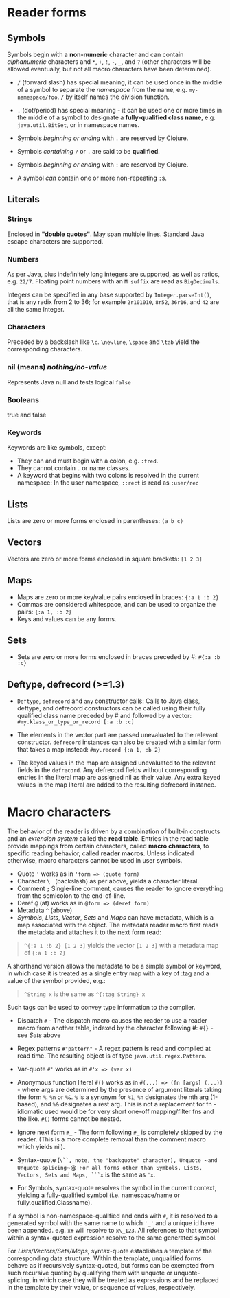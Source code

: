 Reader forms
============

Symbols
-------

Symbols begin with a **non-numeric** character and can contain *alphanumeric* 
characters and `*`, `+`, `!`, `-`, `_`, and `?` (other characters will 
be allowed eventually, but not all macro characters have been determined). 

* `/` (forward slash) has special meaning, it can be used once in the middle 
of a symbol to separate the *namespace* from the name, e.g. `my-namespace/foo`. 
`/` by itself names the division function. 

* `.` (dot/period) has special meaning - it can be used one or more times in the 
middle of a symbol to designate a **fully-qualified class name**, e.g. 
`java.util.BitSet`, or in namespace names. 

* Symbols *beginning or ending* with `.` are reserved by Clojure.

* Symbols *containing* `/` or `.` are said to be **qualified**. 

* Symbols *beginning or ending* with `:` are reserved by Clojure. 

* A symbol *can* contain one or more non-repeating `:`s.

Literals
--------

### Strings ###################################################################

Enclosed in **"double quotes"**. May span multiple lines. 
Standard Java escape characters are supported.


### Numbers ###################################################################

As per Java, plus indefinitely long integers are supported, as well as 
ratios, e.g. `22/7`. Floating point numbers with an `M suffix` are read 
as `BigDecimals`. 

Integers can be specified in any base supported by `Integer.parseInt()`, 
that is any radix from 2 to 36; for example `2r101010`, `8r52`, `36r16`,
and `42` are all the same Integer.


### Characters ################################################################

Preceded by a backslash like `\c`. `\newline`, `\space` and `\tab` yield 
the corresponding characters.


### nil (means) *nothing/no-value* ############################################

Represents Java null and tests logical `false`


### Booleans ##################################################################

true and false

### Keywords ##################################################################

Keywords are like symbols, except:

* They can and must begin with a colon, e.g. `:fred`.
* They cannot contain `.` or name classes.
* A keyword that begins with two colons is resolved in the current namespace:
In the user namespace, `::rect` is read as `:user/rec`

Lists
-----

Lists are zero or more forms enclosed in parentheses: `(a b c)`

Vectors
-------

Vectors are zero or more forms enclosed in square brackets: `[1 2 3]`

Maps
----

* Maps are zero or more key/value pairs enclosed in braces: `{:a 1 :b 2}`
* Commas are considered whitespace, and can be used to organize the pairs: `{:a 1, :b 2}`
* Keys and values can be any forms.

Sets
----

* Sets are zero or more forms enclosed in braces preceded by #: `#{:a :b :c}`

Deftype, defrecord (>=1.3)
------------------

* `Deftype`, `defrecord` and `any` constructor calls:
Calls to Java class, deftype, and defrecord constructors can be called using 
their fully qualified class name preceded by # and followed by a vector:
`#my.klass_or_type_or_record [:a :b :c]`

* The elements in the vector part are passed unevaluated to the relevant 
constructor. `defrecord` instances can also be created with a similar form 
that takes a map instead: `#my.record {:a 1, :b 2}`

* The keyed values in the map are assigned unevaluated to the relevant fields 
in the `defrecord`. Any defrecord fields without corresponding entries in the 
literal map are assigned nil as their value. Any extra keyed values in the map
literal are added to the resulting defrecord instance.


Macro characters
================

The behavior of the reader is driven by a combination of built-in constructs and 
an *extension system* called the **read table**. Entries in the read table provide 
mappings from certain characters, called **macro characters**, to specific reading 
behavior, called **reader macros**. Unless indicated otherwise, macro characters 
cannot be used in user symbols.

* Quote `'` works as in `'form => (quote form)`
* Character `\ ` (backslash) as per above, yields a character literal.
* Comment `;` Single-line comment, causes the reader to ignore everything from the 
semicolon to the end-of-line.
* Deref `@` (at) works as in `@form => (deref form)`
* Metadata `^` (above)
* *Symbols*, *Lists*, *Vector*, *Sets* and *Maps* can have metadata, which is a map 
associated with the object. The metadata reader macro first reads the metadata and 
attaches it to the next form read:

> `^{:a 1 :b 2} [1 2 3]` yields the vector `[1 2 3]` 
> with a metadata map of `{:a 1 :b 2}`

A shorthand version allows the metadata to be a simple symbol or keyword, in which 
case it is treated as a single entry map with a key of :tag and a value of the symbol 
provided, e.g.:

> `^String x` is the same as `^{:tag String} x`

Such tags can be used to convey type information to the compiler.

* Dispatch `#` - The dispatch macro causes the reader to use a reader macro from another 
table, indexed by the character following #: `#{}` - see *Sets* above

* Regex patterns `#"pattern"` - A regex pattern is read and compiled at read time. The 
resulting object is of type `java.util.regex.Pattern`.

* Var-quote `#'` works as in `#'x => (var x)`

* Anonymous function literal `#()` works as in `#(...) => (fn [args] (...))` - where args 
are determined by the presence of argument literals taking the form `%`, `%n` or `%&`. 
`%` is a synonym for `%1`, `%n` designates the nth arg (1-based), and `%&` designates a 
rest arg. This is not a replacement for fn - idiomatic used would be for very short one-off 
mapping/filter fns and the like. `#()` forms cannot be nested.

* Ignore next form `#_` - The form following `#_` is completely skipped by the reader. 
(This is a more complete removal than the comment macro which yields nil).

* Syntax-quote (`\``, note, the "backquote" character), Unquote `~` and Unquote-splicing `~@`
For all forms other than Symbols, Lists, Vectors, Sets and Maps, ```x` is the same as `'x`.

* For Symbols, syntax-quote resolves the symbol in the current context, yielding a 
fully-qualified symbol (i.e. namespace/name or fully.qualified.Classname). 

If a symbol is non-namespace-qualified and ends with `#`, it is resolved to a generated symbol 
with the same name to which `'_'` and a unique id have been appended. e.g. `x#` will resolve 
to `x\_123`. All references to that symbol within a syntax-quoted expression resolve to the same 
generated symbol.

For *Lists/Vectors/Sets/Maps*, syntax-quote establishes a template of the corresponding data 
structure. Within the template, unqualified forms behave as if recursively syntax-quoted, but 
forms can be exempted from such recursive quoting by qualifying them with unquote or
unquote-splicing, in which case they will be treated as expressions and be replaced in the 
template by their value, or sequence of values, respectively.